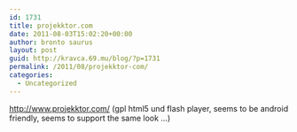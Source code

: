 ```yaml
---
id: 1731
title: projekktor.com
date: 2011-08-03T15:02:20+00:00
author: bronto saurus
layout: post
guid: http://kravca.69.mu/blog/?p=1731
permalink: /2011/08/projekktor-com/
categories:
  - Uncategorized
---
```

<http://www.projekktor.com/> (gpl html5 und flash player, seems to be android friendly, seems to support the same look &#8230;)
